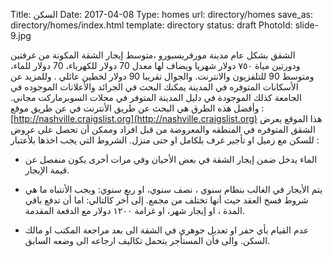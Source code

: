 Title:          السكن 
Date:           2017-04-08
Type:           homes
url:            directory/homes
save_as:        directory/homes/index.html
template:       directory
status:         draft
PhotoId:        slide-9.jpg

الشقق بشكل عام مدينة مورفريسبورو ،متوسط إيجار الشقة المكونة من غرفتين ودورتين مياة ٧٥٠ دولار شهريا ويضاف لها معدل 70 دولار للكهرباء، 70 دولار للماء، ومتوسط 90 للتلفزيون والانترنت. والجوال تقريبا 90 دولار لخطين عائلي . وللمزيد عن الأسكانات المتوفره في المدينة يمكنك البحث في الجرائد والأعلانات الموجوده في الجامعة كذلك الموجودة في دليل المدينة المتوفر في محلات السوبرماركت مجاني. وأفضل هذه الطرق هي البحث عن طريق الأنترنت في عن طريق موقع : [http://nashville.craigslist.org](http://nashville.craigslist.org) هذا الموقع يعرض الشقق المتوفره في المنطقه والمعروضة من قبل افراد وممكن أن تحصل على عروض للسكن مع زميل او تأجير غرف بلكامل او حتى منزل.
الشروط التي يجب اخذها بلأعتبار :

* الماء يدخل ضمن إيجار الشقة في بعض الأحيان وفي مرات أخرى يكون منفصل عن قيمة الإيجار.

* يتم الأيجار في الغالب بنظام سنوي ، نصف سنوي، او ربع سنوي: ويجب الأنتباه ما هي شروط فسخ العقد حيث أنها تختلف من مجمع. إلى أخر كالتالي: اما أن تدفع باقي المدة ، او إيجار شهر، او غرامة ١٢٠٠ دولار مع الدفعة المقدمة.

* عدم القيام بأي حفر او تعديل جوهري في الشقة الى بعد مراجعة المكتب او مالك السكن. والى فأن المستأجر يتحمل تكاليف ارجاعه الى وضعه السابق.
